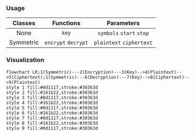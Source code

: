 ### Usage
|Classes|Functions|Parameters|
|:-:|:-:|:-:|
|None|`key`|`symbols` `start` `stop`|
|Symmetric|`encrypt` `decrypt`|`plaintext` `ciphertext`|
### Visualization
```mermaid
flowchart LR;1(Symmetric)---2(Encryption)---3(Key)-->4(Plaintext)-->5(Ciphertext);1(Symmetric)---6(Decryption)---7(Key)-->8(Ciphertext)-->9(Plaintext)
style 1 fill:#0d1117,stroke:#30363d
style 2 fill:#161b22,stroke:#30363d
style 3 fill:#0d1117,stroke:#30363d
style 4 fill:#161b22,stroke:#30363d
style 5 fill:#0d1117,stroke:#30363d
style 6 fill:#161b22,stroke:#30363d
style 7 fill:#0d1117,stroke:#30363d
style 8 fill:#161b22,stroke:#30363d
style 9 fill:#0d1117,stroke:#30363d
```
